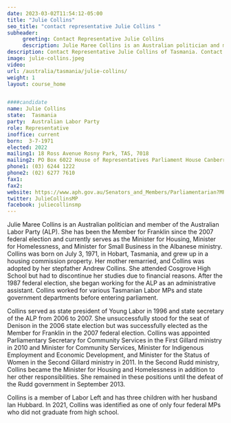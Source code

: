 ```yaml
---
date: 2023-03-02T11:54:12-05:00
title: "Julie Collins"
seo_title: "contact representative Julie Collins "
subheader:
     greeting: Contact Representative Julie Collins
     description: Julie Maree Collins is an Australian politician and member of the Australian Labor Party (ALP).
description: Contact Representative Julie Collins of Tasmania. Contact information for Julie Collins includes email address, phone number, and mailing address.
image: julie-collins.jpeg
video:
url: /australia/tasmania/julie-collins/
weight: 1
layout: course_home


####candidate
name: Julie Collins
state:	Tasmania
party:	Australian Labor Party
role: Representative
inoffice: current
born:  3-7-1971
elected: 2022
mailing1: 18 Ross Avenue Rosny Park, TAS, 7018
mailing2: PO Box 6022 House of Representatives Parliament House Canberra ACT 2600
phone1:	(03) 6244 1222
phone2: (02) 6277 7610
fax1:
fax2:
website: https://www.aph.gov.au/Senators_and_Members/Parliamentarian?MPID=HWM
twitter: JulieCollinsMP
facebook: juliecollinsmp
---
```


Julie Maree Collins is an Australian politician and member of the Australian Labor Party (ALP). She has been the Member for Franklin since the 2007 federal election and currently serves as the Minister for Housing, Minister for Homelessness, and Minister for Small Business in the Albanese ministry. Collins was born on July 3, 1971, in Hobart, Tasmania, and grew up in a housing commission property. Her mother remarried, and Collins was adopted by her stepfather Andrew Collins. She attended Cosgrove High School but had to discontinue her studies due to financial reasons. After the 1987 federal election, she began working for the ALP as an administrative assistant. Collins worked for various Tasmanian Labor MPs and state government departments before entering parliament. 

Collins served as state president of Young Labor in 1996 and state secretary of the ALP from 2006 to 2007. She unsuccessfully stood for the seat of Denison in the 2006 state election but was successfully elected as the Member for Franklin in the 2007 federal election. Collins was appointed Parliamentary Secretary for Community Services in the First Gillard ministry in 2010 and Minister for Community Services, Minister for Indigenous Employment and Economic Development, and Minister for the Status of Women in the Second Gillard ministry in 2011. In the Second Rudd ministry, Collins became the Minister for Housing and Homelessness in addition to her other responsibilities. She remained in these positions until the defeat of the Rudd government in September 2013. 

Collins is a member of Labor Left and has three children with her husband Ian Hubbard. In 2021, Collins was identified as one of only four federal MPs who did not graduate from high school.